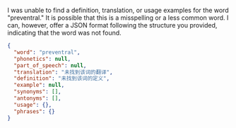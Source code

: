 I was unable to find a definition, translation, or usage examples for the word "preventral." It is possible that this is a misspelling or a less common word. I can, however, offer a JSON format following the structure you provided, indicating that the word was not found.

```json
{
  "word": "preventral",
  "phonetics": null,
  "part_of_speech": null,
  "translation": "未找到该词的翻译",
  "definition": "未找到该词的定义",
  "example": null,
  "synonyms": [],
  "antonyms": [],
  "usage": {},
  "phrases": {}
}
```
 